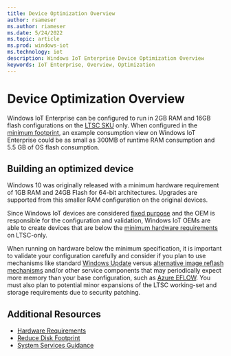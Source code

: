 ```yaml
---
title: Device Optimization Overview
author: rsameser
ms.author: riameser
ms.date: 5/24/2022
ms.topic: article
ms.prod: windows-iot
ms.technology: iot
description: Windows IoT Enterprise Device Optimization Overview
keywords: IoT Enterprise, Overview, Optimization
---
```


# Device Optimization Overview
Windows IoT Enterprise can be configured to run in 2GB RAM and 16GB flash configurations on the [LTSC SKU](/windows/iot/iot-enterprise/commercialization/licensing#long-term-servicing-channel-ltsc) only. When configured in the [minimum footprint](/windows/iot/iot-enterprise/hardware-guidance/hardware_requirements), an example consumption view on Windows IoT Enterprise could be as small as 300MB of runtime RAM consumption and 5.5 GB of OS flash consumption.

## Building an optimized device
Windows 10 was originally released with a minimum hardware requirement of 1GB RAM and 24GB Flash for 64-bit architectures. Upgrades are supported from this smaller RAM configuration on the original devices.

Since Windows IoT devices are considered [fixed purpose](/windows/iot/iot-enterprise/commercialization/licensing#fixed-purpose-devices) and the OEM is responsible for the configuration and validation, Windows IoT OEMs are able to create devices that are below the [minimum hardware requirements](/windows/iot/iot-enterprise/hardware-guidance/hardware_requirements) on LTSC-only.  

When running on hardware below the minimum specification, it is important to validate your configuration carefully and consider if you plan to use mechanisms like standard [Windows Update](/windows/iot/iot-enterprise/device-management/device-management-overview#update-management) versus [alternative image reflash mechanisms](/windows/iot/iot-enterprise/device-management/reset-and-recovery) and/or other service components that may periodically expect more memory than your base configuration, such as [Azure EFLOW](/windows/iot/iot-enterprise/azure-iot-edge-for-linux-on-windows). You must also plan to potential minor expansions of the LTSC working-set and storage requirements due to security patching.

## Additional Resources
* [Hardware Requirements](/windows/iot/iot-enterprise/hardware-guidance/hardware_requirements)
* [Reduce Disk Footprint](/windows/iot/iot-enterprise/optimize-your-device/removable-packages)
* [System Services Guidance](/windows/iot/iot-enterprise/optimize-your-device/services?branch=pr-en-us-8)
